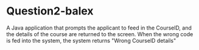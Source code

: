 # Question2-balex
A Java application that prompts the applicant to feed in the CourselD, and the details of the course are returned to the screen. When the wrong code is fed into the system, the system returns "Wrong CourselD details" 
